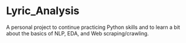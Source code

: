 # Lyric_Analysis
A personal project to continue practicing Python skills and to learn a bit about the basics of NLP, EDA, and Web scraping/crawling.
